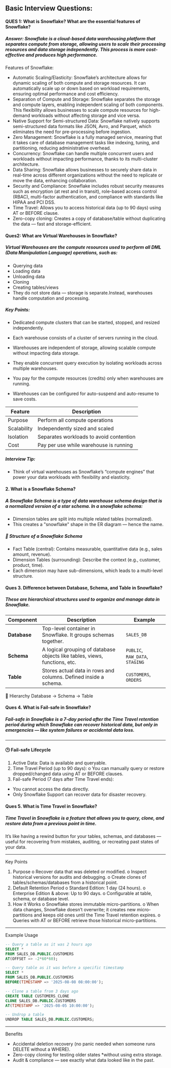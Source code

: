 ## Basic Interview Questions:

#### QUES 1: What is Snowflake? What are the essential features of Snowflake?
##### Answer: Snowflake is a cloud-based data warehousing platform that separates compute from storage, allowing users to scale their processing resources and data storage independently. This process is more cost-effective and produces high performance.


Features of Snowflake:
* Automatic Scaling/Elasticity: Snowflake’s architecture allows for dynamic scaling of both compute and storage resources. It can automatically scale up or down based on workload requirements, ensuring optimal performance and cost efficiency.
* Separation of Compute and Storage: Snowflake separates the storage and compute layers, enabling independent scaling of both components. This flexibility allows businesses to scale compute resources for high-demand workloads without affecting storage and vice versa.
* Native Support for Semi-structured Data: Snowflake natively supports semi-structured data formats like JSON, Avro, and Parquet, which eliminates the need for pre-processing before ingestion.
* Zero Management: Snowflake is a fully managed service, meaning that it takes care of database management tasks like indexing, tuning, and partitioning, reducing administrative overhead.
* Concurrency: Snowflake can handle multiple concurrent users and workloads without impacting performance, thanks to its multi-cluster architecture.
* Data Sharing: Snowflake allows businesses to securely share data in real-time across different organizations without the need to replicate or move the data, enhancing collaboration.
* Security and Compliance: Snowflake includes robust security measures such as encryption (at rest and in transit), role-based access control (RBAC), multi-factor authentication, and compliance with standards like HIPAA and PCI DSS.
* Time Travel: Allows you to access historical data (up to 90 days) using AT or BEFORE clause.
* Zero-copy cloning: Creates a copy of database/table without duplicating the data — fast and storage-efficient.

#### Ques2:	What are Virtual Warehouses in Snowflake?
##### Virtual Warehouses are the compute resources used to perform all DML (Data Manipulation Language) operations, such as:
*	Querying data
*	Loading data
*	Unloading data
*	Cloning
*	Creating tables/views
* They do not store data — storage is separate.Instead, warehouses handle computation and processing.

##### Key Points:
* Dedicated compute clusters that can be started, stopped, and resized independently.

* Each warehouse consists of a cluster of servers running in the cloud.

* Warehouses are independent of storage, allowing scalable compute without impacting data storage.

* They enable concurrent query execution by isolating workloads across multiple warehouses.

* You pay for the compute resources (credits) only when warehouses are running.

* Warehouses can be configured for auto-suspend and auto-resume to save costs.

| Feature     | Description                             |
| ----------- | --------------------------------------- |
| Purpose     | Perform all compute operations          |
| Scalability | Independently sized and scaled          |
| Isolation   | Separates workloads to avoid contention |
| Cost        | Pay per use while warehouse is running  |

##### Interview Tip:
* Think of virtual warehouses as Snowflake’s “compute engines” that power your data workloads with flexibility and elasticity.

#### 2.	What is a Snowflake Schema?
##### A Snowflake Schema is a type of data warehouse schema design that is a normalized version of a star schema. In a snowflake schema:
*	Dimension tables are split into multiple related tables (normalized).
*	This creates a "snowflake" shape in the ER diagram — hence the name.
##### 🧱 Structure of a Snowflake Schema
*	Fact Table (central): Contains measurable, quantitative data (e.g., sales amount, revenue).
*	Dimension Tables (surrounding): Describe the context (e.g., customer, product, time).
*	Each dimension may have sub-dimensions, which leads to a multi-level structure.

#### Ques 3.	Difference between Database, Schema, and Table in Snowflake?
##### These are hierarchical structures used to organize and manage data in Snowflake.

| **Component** | **Description**                                                            | **Example**                     |
| ------------- | -------------------------------------------------------------------------- | ------------------------------- |
| **Database**  | Top-level container in Snowflake. It groups schemas together.              | `SALES_DB`                      |
| **Schema**    | A logical grouping of database objects like tables, views, functions, etc. | `PUBLIC`, `RAW_DATA`, `STAGING` |
| **Table**     | Stores actual data in rows and columns. Defined inside a schema.           | `CUSTOMERS`, `ORDERS`           |


📘 Hierarchy
 Database  →  Schema  →  Table

	
#### Ques 4.	What is Fail-safe in Snowflake?
##### Fail-safe in Snowflake is a 7-day period after the Time Travel retention period during which Snowflake can recover historical data, but only in emergencies — like system failures or accidental data loss.
________________________________________
#### 🕒 Fail-safe Lifecycle
1.	Active Data: Data is available and queryable.
2.	Time Travel Period (up to 90 days):
o	You can manually query or restore dropped/changed data using AT or BEFORE clauses.
3.	Fail-safe Period (7 days after Time Travel ends):
*	You cannot access the data directly.
*	Only Snowflake Support can recover data for disaster recovery.


#### Ques 5. What is Time Travel in Snowflake?
##### Time Travel in Snowflake is a feature that allows you to query, clone, and restore data from a previous point in time.
It’s like having a rewind button for your tables, schemas, and databases — useful for recovering from mistakes, auditing, or recreating past states of your data.
________________________________________
Key Points
1.	Purpose
o	Recover data that was deleted or modified.
o	Inspect historical versions for audits and debugging.
o	Create clones of tables/schemas/databases from a historical point.
2.	Default Retention Period
o	Standard Edition: 1 day (24 hours).
o	Enterprise Edition & above: Up to 90 days.
o	Configurable at table, schema, or database level.
3.	How it Works
o	Snowflake stores immutable micro-partitions.
o	When data changes, Snowflake doesn’t overwrite; it creates new micro-partitions and keeps old ones until the Time Travel retention expires.
o	Queries with AT or BEFORE retrieve those historical micro-partitions.
________________________________________
Example Usage
```sql
-- Query a table as it was 2 hours ago
SELECT * 
FROM SALES_DB.PUBLIC.CUSTOMERS
AT(OFFSET => -2*60*60);

-- Query table as it was before a specific timestamp
SELECT * 
FROM SALES_DB.PUBLIC.CUSTOMERS
BEFORE(TIMESTAMP => '2025-08-08 08:00:00');

-- Clone a table from 3 days ago
CREATE TABLE CUSTOMERS_CLONE 
CLONE SALES_DB.PUBLIC.CUSTOMERS
AT(TIMESTAMP => '2025-08-05 10:00:00');

-- Undrop a table
UNDROP TABLE SALES_DB.PUBLIC.CUSTOMERS;
```
________________________________________
Benefits
*	Accidental deletion recovery (no panic needed when someone runs DELETE without a WHERE).
*	Zero-copy cloning for testing older states   *without using extra storage.
*	Audit & compliance — see exactly what data looked like in the past.

